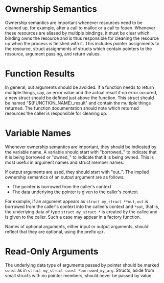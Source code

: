 # Ownership Semantics

Ownership semantics are important whenever resources need to be cleaned up, for example, after a call to malloc or a 
call to fopen. Whenever these resources are aliased by multiple bindings, it must be clear which binding owns the 
resource and is thus responsible for cleaning the resource up when the process is finished with it. This includes 
pointer assignments to the resource, struct assignments of structs which contain pointers to the resource, argument 
passing, and return values.

# Function Results

In general, out arguments should be avoided. If a function needs to return multiple things, say, an error value and 
the actual result if no error occured, a new struct should be defined just above the function. This struct should be 
named "${FUNCTION_NAME}_result" and contain the multiple things returned. The function documentation should note which 
returned resources the caller is responsible for cleaning up.

# Variable Names

Whenever ownership semantics are important, they should be indicated by the variable name. A variable should start with 
"borrowed_" to indicate that it is being borrowed or "owned_" to indicate that it is being owned. This is most useful 
in argument names and struct member names.

If output arguments are used, they should start with "out_". The implied ownership semantics of an output argument are 
as follows:

- The pointer is borrowed from the caller's context
- The data underlying the pointer is given to the caller's context

For example, if an argument appears as `struct my_struct **out`, `out` is borrowed from the caller's context into the 
callee's context and `*out`, that is, the underlying data of type `struct my_struct *` is created by the callee and is 
given to the caller. Such a case may appear in a factory function.

Names of optional arguments, either input or output arguments, should reflect that they are optional, using the prefix 
`opt`.

# Read-Only Arguments

The underlying data type of arguments passed by pointer should be marked `const` as in 
`struct my_struct const *borrowed_my_arg`. Structs, aside from small structs with no pointer members, should never be 
passed by value.
